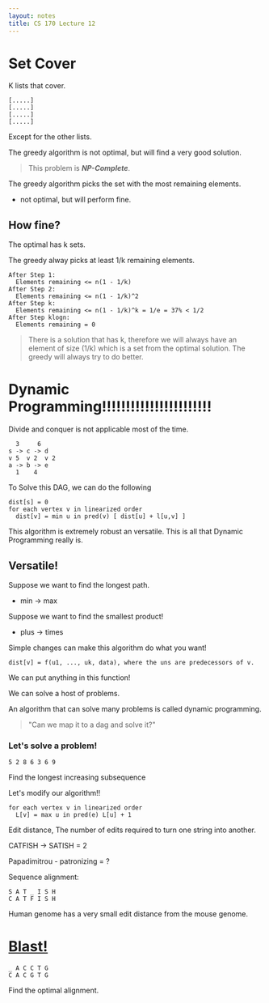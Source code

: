 ```yaml
---
layout: notes
title: CS 170 Lecture 12
---
```


# Set Cover

K lists that cover.

    [.....]
    [.....]
    [.....]
    [.....]

Except for the other lists. 

The greedy algorithm is not optimal, but will find a very good solution. 

> This problem is ***NP-Complete***. 

The greedy algorithm picks the set with the most remaining elements. 

* not optimal, but will perform fine.

## How fine?

The optimal has k sets.

The greedy alway picks at least 1/k remaining elements.

    After Step 1:
      Elements remaining <= n(1 - 1/k)
    After Step 2:
      Elements remaining <= n(1 - 1/k)^2
    After Step k:
      Elements remaining <= n(1 - 1/k)^k = 1/e = 37% < 1/2
    After Step klogn:
      Elements remaining = 0

> There is a solution that has k, therefore we will always have an element of
size (1/k) which is a set from the optimal solution. The greedy will always try
to do better.

# Dynamic Programming!!!!!!!!!!!!!!!!!!!!!!!

Divide and conquer is not applicable most of the time. 

      3     6
    s -> c -> d
    v 5  v 2  v 2
    a -> b -> e
      1    4

To Solve this DAG, we can do the following

    dist[s] = 0
    for each vertex v in linearized order
      dist[v] = min u in pred(v) [ dist[u] + l[u,v] ]

This algorithm is extremely robust an versatile. This is all that Dynamic
Programming really is. 

## Versatile!

Suppose we want to find the longest path. 

* min -> max

Suppose we want to find the smallest product!

* plus -> times

Simple changes can make this algorithm do what you want!

    dist[v] = f(u1, ..., uk, data), where the uns are predecessors of v.

We can put anything in this function!

We can solve a host of problems. 

An algorithm that can solve many problems is called dynamic programming. 

> "Can we map it to a dag and solve it?"

### Let's solve a problem!

    5 2 8 6 3 6 9

Find the longest increasing subsequence

Let's modify our algorithm!!

    for each vertex v in linearized order
      L[v] = max u in pred(e) L[u] + 1

Edit distance, The number of edits required to turn one string into another. 

CATFISH -> SATISH = 2

Papadimitrou - patronizing = ?

Sequence alignment:

    S A T _ I S H
    C A T F I S H

Human genome has a very small edit distance from the mouse genome.

# [Blast!](http://en.wikipedia.org/wiki/BLAST)

    _ A C C T G
    C A C G T G

Find the optimal alignment.
